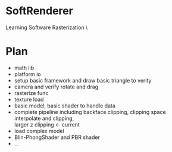 # SoftRenderer
Learning Software Rasterization \
# Plan
 - math lib
 - platform io
 - setup basic framework and draw basic triangle to verity
 - camera and verify rotate and drag
 - rasterize func
 - texture load
 - basic model, basic shader to handle data
 - complete pipeline including backface clipping, clipping space interpolate and clipping, \
	larger z clipping    <- current
 - load complex model
 - Blin-PhongShader and PBR shader
 - ...